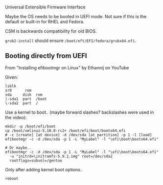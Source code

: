 Universal Extensible Firmware Interface

Maybe the OS needs to be booted in UEFI mode. Not sure if this is the default
or built-in for RHEL and Fedora.

CSM is backwards compatibility for old BIOS.


`grub2-install` should ensure `/boot/eft/EFI/fedora/grubx64.efi`.

## 

## Booting directly from UEFI

From "Installing efibootmgr on Linux" by Ethannij on YouTube

Given:
```
lsblk
sr0      rom
sda     disk  rom
|-sda1  part  /boot
\-sda2  part  /
```

Use a kernel to boot.. (maybe forward slashes? backslashes were used in the
video):
```
mkdir -p /boot/efi/boot
cp /boot/vmlinuz-5.10.0-rc2+ /boot/efi/boot/bootx64.efi
# -c [create] [at device] -d /dev/sda [at partition] -p 1 -l [load]
efibootmgr -c -d /dev/sda -p 1 -L "MyLabel" -l "\efi\boot\bootx64.efi"

# Or maybe..
efibootmgr -c -d /dev/sda -p 1 -L "MyLabel" -l "\efi\boot\bootx64.efi"
  -u "initrd=\initramfs-5.9.1.img" root=/dev/sda2
  rootflags=subvol=/gentoo
```

Only after adding kernel boot options..
```
reboot
```

